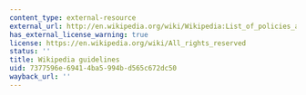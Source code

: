 ```yaml
---
content_type: external-resource
external_url: http://en.wikipedia.org/wiki/Wikipedia:List_of_policies_and_guidelines
has_external_license_warning: true
license: https://en.wikipedia.org/wiki/All_rights_reserved
status: ''
title: Wikipedia guidelines
uid: 7377596e-6941-4ba5-994b-d565c672dc50
wayback_url: ''
---
```

